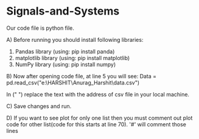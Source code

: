 # Signals-and-Systems
Our code file is python file.

A) Before running you should install following libraries:
1. Pandas library (using: pip install panda)
2. matplotlib library (using: pip install matplotlib)
3. NumPy library (using: pip install numpy)

B) Now after opening code file, at line 5 you will see:
Data = pd.read_csv("e:\HARSHIT\Anurag_Harshit\data.csv")

In (" ")  replace the text with the address of csv file in your local machine.

C) Save changes and run.

D) If you want to see plot for only one list then you must comment out     plot code for other list(code for this starts at line 70). 
'#' will comment those lines
  
